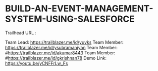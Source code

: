 # BUILD-AN-EVENT-MANAGEMENT-SYSTEM-USING-SALESFORCE

Trailhead URL : 

Team Lead: https://trailblazer.me/id/yuvks 
Team Member: https://trailblazer.me/id/ysubramaniyan
Team Member: #https://trailblazer.me/id/akumar8443
Team Member: #https://trailblazer.me/id/gkrishnan78
Demo Link: https://youtu.be/yCNFFrLw_Fs 
